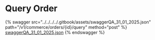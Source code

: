 # Query Order



{% swagger src="../../../../.gitbook/assets/swaggerQA_31_01_2025.json" path="/v1/commerce/orders/{id}/query" method="post" %}
[swaggerQA_31_01_2025.json](../../../../.gitbook/assets/swaggerQA_31_01_2025.json)
{% endswagger %}
